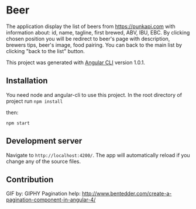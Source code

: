 # Beer

The application display the list of beers from https://punkapi.com with information about: id, name, tagline, first brewed, ABV, IBU, EBC.
By clicking chosen position you will be redirect to beer's page with description, brewers tips, beer's image, food pairing.
You can back to the main list by clicking "back to the list" button.

This project was generated with [Angular CLI](https://github.com/angular/angular-cli) version 1.0.1.

## Installation
You need node and angular-cli to use this project.
In the root directory of project run
`npm install`

then:

`npm start`

## Development server

 Navigate to `http://localhost:4200/`. The app will automatically reload if you change any of the source files.

## Contribution

GIF by: GIPHY
Pagination help: http://www.bentedder.com/create-a-pagination-component-in-angular-4/


